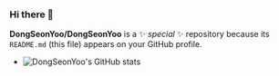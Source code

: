 ### Hi there 👋

**DongSeonYoo/DongSeonYoo** is a ✨ _special_ ✨ repository because its `README.md` (this file) appears on your GitHub profile.

- ![DongSeonYoo's GitHub stats](https://github-readme-stats.vercel.app/api?username=DongSeonYoo&show_icons=true&theme=tokyonight)
